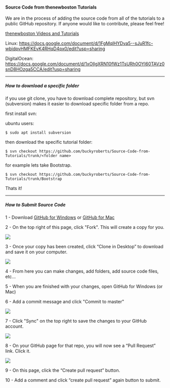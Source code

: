 #### Source Code from thenewboston Tutorials

We are in the process of adding the source code from all of the tutorials to a public GitHub repository. If anyone would like to contribute, please feel free!

[thenewboston Videos and Tutorials](https://www.thenewboston.com/videos.php)

Linux: https://docs.google.com/document/d/1FgMqlHYDva5--sJuR1fc-wbidpvHMFKEvK4RHqD4px0/edit?usp=sharing

DigitalOcean: https://docs.google.com/document/d/1xOllgXRN10fWz1TsURh0OYI60TAVz0snD8HOzga5CCA/edit?usp=sharing

***

##### How to download a specific folder

if you use git clone, you have to download complete repository, but svn (subversion) makes it easier to
download specific folder from a repo.

first install svn:

ubuntu users:
```
$ sudo apt install subversion
```

then download the specific tutorial folder:

```
$ svn checkout https://github.com/buckyroberts/Source-Code-from-Tutorials/trunk/<folder name>
```

for example lets take Bootstrap.

```
$ svn checkout https://github.com/buckyroberts/Source-Code-from-Tutorials/trunk/Bootstrap
```

Thats it!

***

##### How to Submit Source Code

1 - Download [GitHub for Windows](https://windows.github.com/) or [GitHub for Mac](https://mac.github.com/)

2 - On the top right of this page, click "Fork". This will create a copy for you.

![](http://i.imgur.com/UTwzOgC.png)

3 - Once your copy has been created, click “Clone in Desktop” to download and save it on your computer. 

![](http://i.imgur.com/uNy5iHg.png)

4 - From here you can make changes, add folders, add source code files, etc... 

5 - When you are finished with your changes, open GitHub for Windows (or Mac)

6 - Add a commit message and click "Commit to master"

![](http://i.imgur.com/jHcjXvF.png)

7 - Click "Sync" on the top right to save the changes to your GitHub account.

![](http://i.imgur.com/hk9mIZS.png)

8 - On your GitHub page for that repo, you will now see a “Pull Request” link. Click it. 

![](http://i.imgur.com/pogptvB.png)

9 - On this page, click the “Create pull request” button.

10 - Add a comment and click “create pull request” again button to submit.
